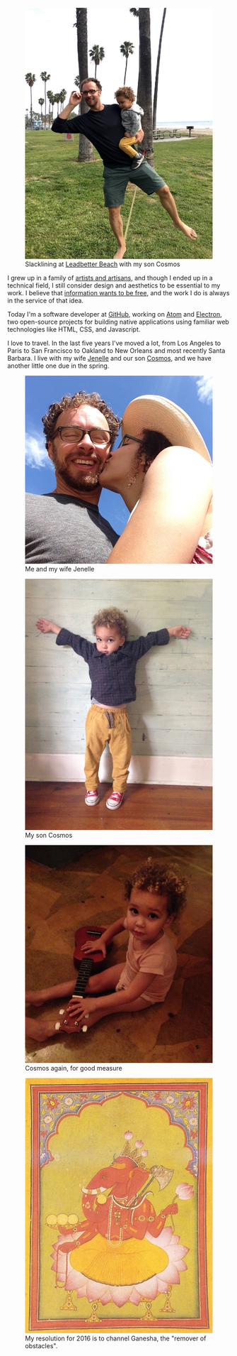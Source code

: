 <!--
title: Bio
description: A little about me
noIndex: true
-->

<figure>
  <img src="/bio/slacklining-at-leadbetter-beach.jpg">
  <figcaption>Slacklining at <a href="https://en.wikipedia.org/wiki/Leadbetter_Beach">Leadbetter Beach</a> with my son Cosmos</figcaption>
</figure>

I grew up in a family of <a href="http://beaver.zeke.sikelianos.com/">artists and artisans</a>, and
though I ended up in a technical field, I still consider design and aesthetics to be essential to my work. I believe that <a href="https://en.wikipedia.org/wiki/Hacker_ethic">information wants to be free</a>, and the work I do is always in the service of that idea.

Today I'm a software developer at <a href="https://github.com/about">GitHub</a>, working on <a href="https://atom.io">Atom</a> and <a href="http://electron.atom.io">Electron</a>, two open-source projects for building native applications using familiar web technologies like HTML, CSS, and Javascript.

I love to travel. In the last five years I've moved a lot, from Los Angeles to Paris to San Francisco to Oakland to New Orleans and most recently Santa Barbara. I live with my wife <a href="https://www.instagram.com/nelbo_/">Jenelle</a> and our son <a href="https://www.instagram.com/p/6IUj0eFvFU/?taken-by=nelbo_">Cosmos</a>, and we have another little one due in the spring.

<figure>
  <img src="/bio/zeke-and-jenelle.jpg">
  <figcaption>Me and my wife Jenelle</figcaption>
</figure>

<figure>
  <img src="/bio/cosmos.jpg">
  <figcaption>My son Cosmos</figcaption>
</figure>

<figure>
  <img src="/bio/cosmos-again.jpg">
  <figcaption>Cosmos again, for good measure</figcaption>
</figure>

<figure>
  <img src="/bio/ganesha.jpg">
  <figcaption>My resolution for 2016 is to channel Ganesha, the "remover of obstacles".</figcaption>
</figure>
